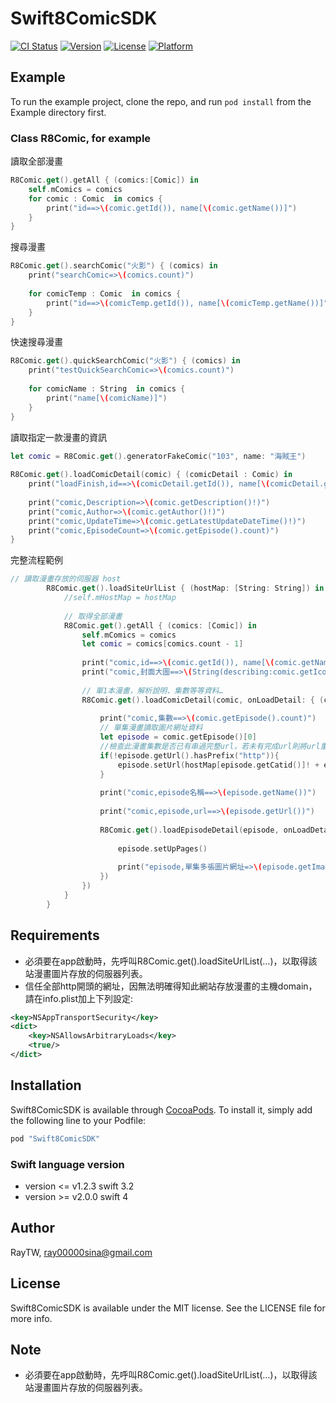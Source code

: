 # Swift8ComicSDK

[![CI Status](http://img.shields.io/travis/RayTW/Swift8ComicSDK.svg?style=flat)](https://travis-ci.org/RayTW/Swift8ComicSDK)
[![Version](https://img.shields.io/cocoapods/v/Swift8ComicSDK.svg?style=flat)](http://cocoapods.org/pods/Swift8ComicSDK)
[![License](https://img.shields.io/cocoapods/l/Swift8ComicSDK.svg?style=flat)](http://cocoapods.org/pods/Swift8ComicSDK)
[![Platform](https://img.shields.io/cocoapods/p/Swift8ComicSDK.svg?style=flat)](http://cocoapods.org/pods/Swift8ComicSDK)

## Example

To run the example project, clone the repo, and run `pod install` from the Example directory first.

### Class R8Comic, for example

讀取全部漫畫
```swift
R8Comic.get().getAll { (comics:[Comic]) in
    self.mComics = comics
    for comic : Comic  in comics {
        print("id==>\(comic.getId()), name[\(comic.getName())]")
    }
}
```
	
搜尋漫畫
```swift
R8Comic.get().searchComic("火影") { (comics) in
    print("searchComic=>\(comics.count)")
            
    for comicTemp : Comic  in comics {
        print("id==>\(comicTemp.getId()), name[\(comicTemp.getName())]")
    }
}
```

快速搜尋漫畫
```swift
R8Comic.get().quickSearchComic("火影") { (comics) in
    print("testQuickSearchComic=>\(comics.count)")
            
    for comicName : String  in comics {
        print("name[\(comicName)]")
    }
}
```

讀取指定一款漫畫的資訊
```swift
let comic = R8Comic.get().generatorFakeComic("103", name: "海賊王")
    
R8Comic.get().loadComicDetail(comic) { (comicDetail : Comic) in
    print("loadFinish,id==>\(comicDetail.getId()), name[\(comicDetail.getName())]")
            
    print("comic,Description=>\(comic.getDescription()!)")
    print("comic,Author=>\(comic.getAuthor()!)")
    print("comic,UpdateTime=>\(comic.getLatestUpdateDateTime()!)")
    print("comic,EpisodeCount=>\(comic.getEpisode().count)")
}
```

完整流程範例
```swift
// 讀取漫畫存放的伺服器 host
        R8Comic.get().loadSiteUrlList { (hostMap: [String: String]) in
            //self.mHostMap = hostMap
            
            // 取得全部漫畫
            R8Comic.get().getAll { (comics: [Comic]) in
                self.mComics = comics
                let comic = comics[comics.count - 1]
                
                print("comic,id==>\(comic.getId()), name[\(comic.getName())]")
                print("comic,封面大圖==>\(String(describing:comic.getIconUrl())), 封面小圖[\(String(describing:comic.getSmallIconUrl()))]")
                
                // 單1本漫畫，解析說明、集數等等資料…
                R8Comic.get().loadComicDetail(comic, onLoadDetail: { (comic) in
                    
                    print("comic,集數==>\(comic.getEpisode().count)")
                    // 單集漫畫讀取圖片網址資料
                    let episode = comic.getEpisode()[0]
                    //檢查此漫畫集數是否已有串過完整url，若未有完成url則將url重組
                    if(!episode.getUrl().hasPrefix("http")){
                        episode.setUrl(hostMap[episode.getCatid()]! + episode.getUrl())
                    }
                    
                    print("comic,episode名稱==>\(episode.getName())")
                    
                    print("comic,episode,url==>\(episode.getUrl())")
                    
                    R8Comic.get().loadEpisodeDetail(episode, onLoadDetail: { (episode) in
                        
                        episode.setUpPages()
                        
                        print("episode,單集多張圖片網址=>\(episode.getImageUrlList())")
                    })
                })
            }
        }
```

## Requirements
* 必須要在app啟動時，先呼叫R8Comic.get().loadSiteUrlList(…)，以取得該站漫畫圖片存放的伺服器列表。
* 信任全部http開頭的網址，因無法明確得知此網站存放漫畫的主機domain，請在info.plist加上下列設定:
```xml
<key>NSAppTransportSecurity</key>
<dict>
	<key>NSAllowsArbitraryLoads</key>
	<true/>
</dict>
```


## Installation

Swift8ComicSDK is available through [CocoaPods](http://cocoapods.org). To install
it, simply add the following line to your Podfile:

```ruby
pod "Swift8ComicSDK"
```

### Swift language version
* version <= v1.2.3 swift 3.2
* version >= v2.0.0 swift 4

## Author

RayTW, ray00000sina@gmail.com

## License

Swift8ComicSDK is available under the MIT license. See the LICENSE file for more info.

## Note
* 必須要在app啟動時，先呼叫R8Comic.get().loadSiteUrlList(…)，以取得該站漫畫圖片存放的伺服器列表。
